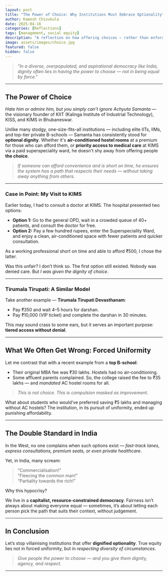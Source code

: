 ```yaml
---
layout: post
title: "The Power of Choice: Why Institutions Must Embrace Optionality"
author: Kamesh Chivukula
date: 2025-04-16
categories: [Reflections]
tags: [management, social equity]
description: "A reflection on how offering choices — rather than enforcing uniformity — can lead to more equitable, dignified, and effective outcomes in education and healthcare."
image: assets/images/choice.jpg
featured: false
hidden: false
---
```


> *"In a diverse, overpopulated, and aspirational democracy like India, dignity often lies in having the power to choose — not in being equal by force."*

---

## The Power of Choice

*Hate him or admire him, but you simply can’t ignore Achyuta Samanta* — the visionary founder of KIIT (Kalinga Institute of Industrial Technology), KISS, and KIMS in Bhubaneswar. 

Unlike many stodgy, one-size-fits-all institutions — including elite IITs, IIMs, and top-tier private B-schools — Samanta has consistently stood for **optional dignity**. Whether it's **air-conditioned hostel rooms** at a premium for those who can afford them, or **priority access to medical care** at KIMS via a paid superspeciality ward, he doesn't shy away from offering people **the choice**.

> *If someone can afford convenience and is short on time, he ensures the system has a path that respects their needs — without taking away anything from others.*

---

### Case in Point: My Visit to KIMS

Earlier today, I had to consult a doctor at KIMS. The hospital presented two options:

- **Option 1:** Go to the general OPD, wait in a crowded queue of 40+ patients, and consult the doctor for free.
- **Option 2:** Pay a few hundred rupees, enter the Superspeciality Ward, and enjoy a clean, air-conditioned space with fewer patients and quicker consultation.

As a working professional short on time and able to afford ₹500, I chose the latter.

Was this unfair? I don’t think so. The first option still existed. Nobody was denied care. But *I was given the dignity of choice*.

---

### Tirumala Tirupati: A Similar Model

Take another example — **Tirumala Tirupati Devasthanam**:

- Pay ₹350 and wait 4–5 hours for darshan.
- Pay ₹10,000 (VIP ticket) and complete the darshan in 30 minutes.

This may sound crass to some ears, but it serves an important purpose: **tiered access without denial**.

---

## What We Often Get Wrong: Forced Uniformity

Let me contrast that with a recent example from a **top B-school**:

- Their original MBA fee was ₹30 lakhs. Hostels had no air-conditioning.
- Some affluent parents complained. So, the college raised the fee to ₹35 lakhs — and *mandated* AC hostel rooms for all.

> *This is not choice. This is compulsion masked as improvement.*

What about students who would’ve preferred saving ₹5 lakhs and managing without AC hostels? The institution, in its pursuit of uniformity, ended up punishing affordability.

---

## The Double Standard in India

In the West, no one complains when such options exist — *fast-track lanes, express consultations, premium seats, or even private healthcare*.

Yet, in India, many scream:  
> “Commercialisation!”  
> “Fleecing the common man!”  
> “Partiality towards the rich!”

Why this hypocrisy?

We live in a **capitalist, resource-constrained democracy**. Fairness isn’t always about making everyone equal — sometimes, it’s about letting each person pick the path that suits their context, without judgement.

---

## In Conclusion

Let’s stop villainising institutions that offer **dignified optionality**. True equity lies not in forced uniformity, but in *respecting diversity of circumstances*.

> *Give people the power to choose — and you give them dignity, agency, and respect.*

---
